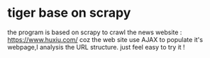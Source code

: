 # tiger base on scrapy 
the program is based on scrapy to crawl the news website : https://www.huxiu.com/
coz the web site use AJAX to populate it's webpage,I analysis the URL structure.
just feel easy to try it !

